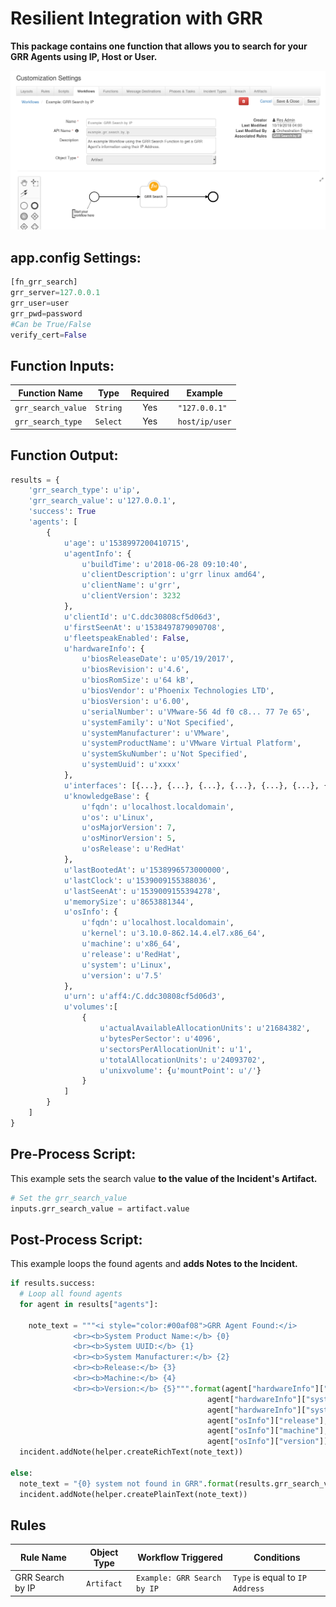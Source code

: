 # Resilient Integration with GRR
**This package contains one function that allows you to search for your GRR Agents using IP, Host or User.**

 ![screenshot](./screenshots/fn_grr_snap_1.png)


## app.config Settings:
```python
[fn_grr_search]
grr_server=127.0.0.1
grr_user=user
grr_pwd=password
#Can be True/False
verify_cert=False
```

## Function Inputs:
| Function Name | Type | Required | Example |
| ------------- | :--: | :-------:| ------- |
| `grr_search_value` | `String` | Yes | `"127.0.0.1"` |
| `grr_search_type` | `Select` | Yes | `host/ip/user` |


## Function Output:
```python
results = {
    'grr_search_type': u'ip',
    'grr_search_value': u'127.0.0.1',
    'success': True
    'agents': [
        {
            u'age': u'1538997200410715',
            u'agentInfo': {
                u'buildTime': u'2018-06-28 09:10:40',
                u'clientDescription': u'grr linux amd64',
                u'clientName': u'grr',
                u'clientVersion': 3232
            },
            u'clientId': u'C.ddc30808cf5d06d3',
            u'firstSeenAt': u'1538497879090708',
            u'fleetspeakEnabled': False,
            u'hardwareInfo': {
                u'biosReleaseDate': u'05/19/2017',
                u'biosRevision': u'4.6',
                u'biosRomSize': u'64 kB',
                u'biosVendor': u'Phoenix Technologies LTD',
                u'biosVersion': u'6.00',
                u'serialNumber': u'VMware-56 4d f0 c8... 77 7e 65',
                u'systemFamily': u'Not Specified',
                u'systemManufacturer': u'VMware',
                u'systemProductName': u'VMware Virtual Platform',
                u'systemSkuNumber': u'Not Specified',
                u'systemUuid': u'xxxx'
            },
            u'interfaces': [{...}, {...}, {...}, {...}, {...}, {...}, {...}, {...}],
            u'knowledgeBase': {
                u'fqdn': u'localhost.localdomain',
                u'os': u'Linux',
                u'osMajorVersion': 7,
                u'osMinorVersion': 5,
                u'osRelease': u'RedHat'
            }, 
            u'lastBootedAt': u'1538996573000000',
            u'lastClock': u'1539009155388036',
            u'lastSeenAt': u'1539009155394278',
            u'memorySize': u'8653881344',
            u'osInfo': {
                u'fqdn': u'localhost.localdomain',
                u'kernel': u'3.10.0-862.14.4.el7.x86_64',
                u'machine': u'x86_64',
                u'release': u'RedHat',
                u'system': u'Linux',
                u'version': u'7.5'
            },
            u'urn': u'aff4:/C.ddc30808cf5d06d3',
            u'volumes':[
                {
                    u'actualAvailableAllocationUnits': u'21684382',
                    u'bytesPerSector': u'4096',
                    u'sectorsPerAllocationUnit': u'1',
                    u'totalAllocationUnits': u'24093702',
                    u'unixvolume': {u'mountPoint': u'/'}
                }
            ]
        }
    ]
}

```

## Pre-Process Script:
This example sets the search value **to the value of the Incident's Artifact.**
```python
# Set the grr_search_value
inputs.grr_search_value = artifact.value
```

## Post-Process Script:
This example loops the found agents and **adds Notes to the Incident.**
```python
if results.success:
  # Loop all found agents
  for agent in results["agents"]:

    note_text = """<i style="color:#00af08">GRR Agent Found:</i>
              <br><b>System Product Name:</b> {0}
              <br><b>System UUID:</b> {1}
              <br><b>System Manufacturer:</b> {2}
              <br><b>Release:</b> {3}
              <br><b>Machine:</b> {4}
              <br><b>Version:</b> {5}""".format(agent["hardwareInfo"]["systemProductName"],
                                            agent["hardwareInfo"]["systemUuid"],
                                            agent["hardwareInfo"]["systemManufacturer"],
                                            agent["osInfo"]["release"],
                                            agent["osInfo"]["machine"],
                                            agent["osInfo"]["version"])
  incident.addNote(helper.createRichText(note_text))

else:
  note_text = "{0} system not found in GRR".format(results.grr_search_value)
  incident.addNote(helper.createPlainText(note_text))
```

## Rules
| Rule Name | Object Type | Workflow Triggered | Conditions |
| --------- | :---------: | ------------------ | ---------- |
| GRR Search by IP | `Artifact` | `Example: GRR Search by IP` | `Type` is equal to `IP Address`
